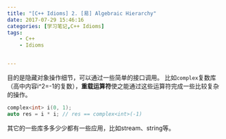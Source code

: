 ```yaml
---
title: "[C++ Idioms] 2. [易] Algebraic Hierarchy"
date: 2017-07-29 15:46:16
categories: [学习笔记,C++ Idioms]
tags:
    - C++
    - Idioms


---
```

目的是隐藏对象操作细节，可以通过一些简单的接口调用。  <!-- more --> 
比如`complex`复数库（高中内容i^2=-1的复数），**重载运算符**使之能通过这些运算符完成一些比较复杂的操作。  
```c++
complex<int> i(0, 1);
auto res = i * i; // res == complex<int>(-1)
```
其它的一些库多多少少都有一些应用，比如stream、string等。  
